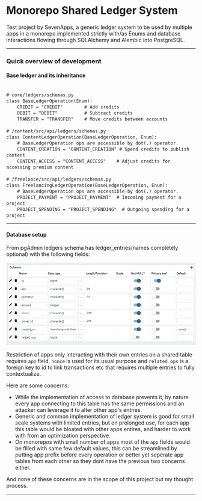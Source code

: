 # Monorepo Shared Ledger System

Test project by SevenApps, a generic ledger system to be used by multiple apps in a monorepo implemented strictly with/as Enums and database interactions flowing through SQLAlchemy and Alembic into PostgreSQL.

---

### Quick overview of development

#### Base ledger and its inheritance

```python-repl

# core/ledgers/schemas.py
class BaseLedgerOperation(Enum):
    CREDIT = "CREDIT"        # Add credits
    DEBIT = "DEBIT"          # Subtract credits
    TRANSFER = "TRANSFER"    # Move credits between accounts

# /content/src/api/ledgers/schemas.py
class ContentLedgerOperation(BaseLedgerOperation, Enum):
    # BaseLedgerOperation ops are accessible by dot(.) operator.
    CONTENT_CREATION = "CONTENT_CREATION" # Spend credits to publish content
    CONTENT_ACCESS = "CONTENT_ACCESS"    # Adjust credits for accessing premium content

# /freelance/src/api/ledgers/schemas.py
class FreelancingLedgerOperation(BaseLedgerOperation, Enum):
    # BaseLedgerOperation ops are accessible by dot(.) operator.
    PROJECT_PAYMENT = "PROJECT_PAYMENT"  # Incoming payment for a project
    PROJECT_SPENDING = "PROJECT_SPENDING"  # Outgoing spending for a project

```

---



#### Database setup

From pgAdmin ledgers schema has ledger_entries(names completely optional) with the following fields:

![1738069224493](image/README/1738069224493.png)

Restriction of apps only interacting with their own entries on a shared table requires `app` field, `nonce` is used for its usual purpose and `related_ops` is a foreign key to id to link transactions etc that requires multiple entries to fully contextualize.

Here are some concerns:

- While the implementation of access to database prevents it, by nature every app connecting to this table has the same permissions and an attacker can leverage it to alter other app's entries.
- Generic and common implementation of ledger system is good for small scale systems with limited entries, but on prolonged use, for each app this table would be bloated with other apps entires, and harder to work with from an optimization perspective.
- On monorepos with small number of apps most of the `app` fields would be filled with same few default values, this can be streamlined by putting app prefix before every operation or better yet seperate app tables from each other so they dont have the previous two concerns either.

And none of these concerns are in the scope of this project but my thought process.

---
